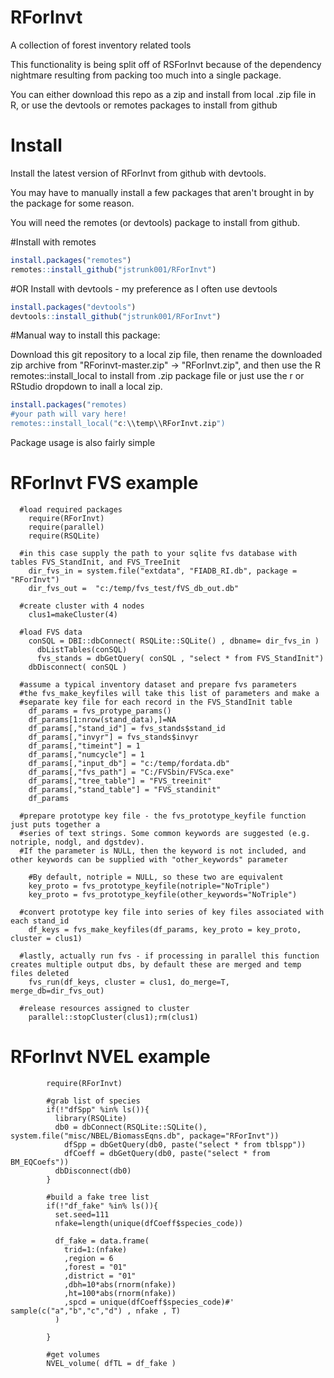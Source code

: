 # RForInvt
A collection of forest inventory related tools

This functionality is being split off of RSForInvt because of the dependency nightmare resulting from packing too much into a single package.

You can either download this repo as a zip and install from local .zip file in R, or use the devtools or remotes packages to install from github

# Install
Install the latest version of RForInvt from github with devtools. 

You may have to manually install a few packages that aren't brought in by the package for some reason. 

You will need the remotes (or devtools) package to install from github.

#Install with remotes
```r
install.packages("remotes")
remotes::install_github("jstrunk001/RForInvt")
```
#OR Install with devtools - my preference as I often use devtools
```r
install.packages("devtools")
devtools::install_github("jstrunk001/RForInvt")
```
#Manual way to install this package:

Download this git repository to a local zip file, then rename the downloaded zip archive from "RForinvt-master.zip" -> "RForInvt.zip", and then use the R remotes::install_local to install from .zip package file or just use the r or RStudio dropdown to inall a local zip. 

```r
install.packages("remotes)
#your path will vary here!
remotes::install_local("c:\\temp\\RForInvt.zip")

```

Package usage is also fairly simple

# RForInvt FVS example
``` 
  #load required packages
    require(RForInvt)
    require(parallel)
    require(RSQLite)

  #in this case supply the path to your sqlite fvs database with tables FVS_StandInit, and FVS_TreeInit
    dir_fvs_in = system.file("extdata", "FIADB_RI.db", package = "RForInvt")
    dir_fvs_out =  "c:/temp/fvs_test/fVS_db_out.db"
    
  #create cluster with 4 nodes  
    clus1=makeCluster(4)
 
  #load FVS data
    conSQL = DBI::dbConnect( RSQLite::SQLite() , dbname= dir_fvs_in )
      dbListTables(conSQL)
      fvs_stands = dbGetQuery( conSQL , "select * from FVS_StandInit")
    dbDisconnect( conSQL )

  #assume a typical inventory dataset and prepare fvs parameters
  #the fvs_make_keyfiles will take this list of parameters and make a
  #separate key file for each record in the FVS_StandInit table
    df_params = fvs_protype_params()
    df_params[1:nrow(stand_data),]=NA
    df_params[,"stand_id"] = fvs_stands$stand_id
    df_params[,"invyr"] = fvs_stands$invyr
    df_params[,"timeint"] = 1
    df_params[,"numcycle"] = 1
    df_params[,"input_db"] = "c:/temp/fordata.db"
    df_params[,"fvs_path"] = "C:/FVSbin/FVSca.exe"
    df_params[,"tree_table"] = "FVS_treeinit"
    df_params[,"stand_table"] = "FVS_standinit"
    df_params
    
  #prepare prototype key file - the fvs_prototype_keyfile function just puts together a 
  #series of text strings. Some common keywords are suggested (e.g. notriple, nodgl, and dgstdev). 
  #If the parameter is NULL, then the keyword is not included, and other keywords can be supplied with "other_keywords" parameter
    
    #By default, notriple = NULL, so these two are equivalent
    key_proto = fvs_prototype_keyfile(notriple="NoTriple")
    key_proto = fvs_prototype_keyfile(other_keywords="NoTriple")
    
  #convert prototype key file into series of key files associated with each stand_id
    df_keys = fvs_make_keyfiles(df_params, key_proto = key_proto, cluster = clus1)
  
  #lastly, actually run fvs - if processing in parallel this function creates multiple output dbs, by default these are merged and temp files deleted
    fvs_run(df_keys, cluster = clus1, do_merge=T, merge_db=dir_fvs_out)
  
  #release resources assigned to cluster  
    parallel::stopCluster(clus1);rm(clus1)

```

# RForInvt NVEL example
``` 
        require(RForInvt)
        
        #grab list of species
        if(!"dfSpp" %in% ls()){
          library(RSQLite)
          db0 = dbConnect(RSQLite::SQLite(), system.file("misc/NBEL/BiomassEqns.db", package="RForInvt"))
            dfSpp = dbGetQuery(db0, paste("select * from tblspp"))
            dfCoeff = dbGetQuery(db0, paste("select * from BM_EQCoefs"))
          dbDisconnect(db0)
        }

        #build a fake tree list
        if(!"df_fake" %in% ls()){
          set.seed=111
          nfake=length(unique(dfCoeff$species_code))

          df_fake = data.frame(
            trid=1:(nfake)
            ,region = 6
            ,forest = "01"
            ,district = "01"
            ,dbh=10*abs(rnorm(nfake))
            ,ht=100*abs(rnorm(nfake))
            ,spcd = unique(dfCoeff$species_code)#'     sample(c("a","b","c","d") , nfake , T)
          )

        }

        #get volumes
        NVEL_volume( dfTL = df_fake )
        
```

